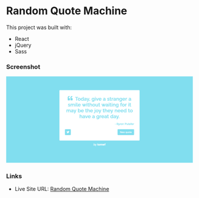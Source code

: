 # Random Quote Machine

This project was built with:
 - React
 - jQuery
 - Sass

### Screenshot
![](./public/desktop.png)

### Links

- Live Site URL: [Random Quote Machine](https://random-quote-machine-tomwf.netlify.app/)
